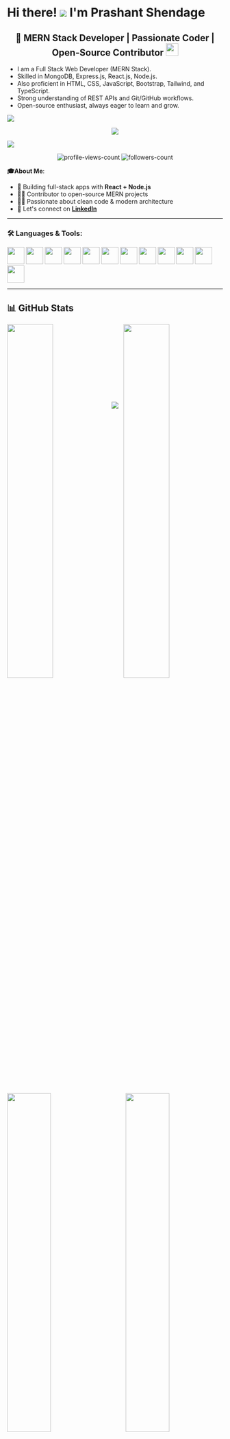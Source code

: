                                                        
Hi there! ![](https://user-images.githubusercontent.com/18350557/176309783-0785949b-9127-417c-8b55-ab5a4333674e.gif) I'm Prashant Shendage
================================================================================================================================


<h2 align="center">🚀 MERN Stack Developer | Passionate Coder | Open-Source Contributor <img src="https://github.com/TheDudeThatCode/TheDudeThatCode/blob/master/Assets/Earth.gif" width="29"> </h2>

- I am a Full Stack Web Developer (MERN Stack).
- Skilled in MongoDB, Express.js, React.js, Node.js.
- Also proficient in HTML, CSS, JavaScript, Bootstrap, Tailwind, and TypeScript.
- Strong understanding of REST APIs and Git/GitHub workflows.
- Open-source enthusiast, always eager to learn and grow.

<img src="https://user-images.githubusercontent.com/73097560/115834477-dbab4500-a447-11eb-908a-139a6edaec5c.gif">
<p align="center">
  <a>
    <img src="https://readme-typing-svg.demolab.com/?font=Fira+Code&weight=600&size=23&duration=3000&pause=500&color=3CE0F7&vCenter=true&width=600&lines=React+Developer;MERN+Stack+Developer;6%2B+months+of+development+experience;Lifelong+learner+and+collaborator">
  </a>
</p>

<img src="https://user-images.githubusercontent.com/73097560/115834477-dbab4500-a447-11eb-908a-139a6edaec5c.gif">
<p align="center"> 
 <img src="https://komarev.com/ghpvc/?username=shendageprashant1234&label=Profile%20views&color=0e75b6&style=flat" alt="profile-views-count" />
 <img src="https://img.shields.io/github/followers/shendageprashant1234?label=Followers&style=social" alt="followers-count"> 
</p>

**🎓About Me**:
 
- 🎯 Building full-stack apps with **React + Node.js**  
- 👨‍💻 Contributor to open-source MERN projects  
- 👨‍🏫 Passionate about clean code & modern architecture  
- 💼 Let's connect on **<a href="https://www.linkedin.com/in/prashant-shendage-31b09226b/" target="_blank">LinkedIn</a>**

---

### 🛠️ Languages & Tools:

<div align="left">
  <img src="https://cdn.jsdelivr.net/gh/devicons/devicon/icons/react/react-original.svg" height="40" />
  <img src="https://cdn.jsdelivr.net/gh/devicons/devicon/icons/nodejs/nodejs-original.svg" height="40" />
  <img src="https://cdn.jsdelivr.net/gh/devicons/devicon/icons/express/express-original.svg" height="40" />
  <img src="https://cdn.jsdelivr.net/gh/devicons/devicon/icons/mongodb/mongodb-original.svg" height="40" />
  <img src="https://cdn.jsdelivr.net/gh/devicons/devicon/icons/javascript/javascript-original.svg" height="40" />
  <img src="https://cdn.jsdelivr.net/gh/devicons/devicon/icons/typescript/typescript-original.svg" height="40" />
  <img src="https://cdn.jsdelivr.net/gh/devicons/devicon/icons/html5/html5-original.svg" height="40" />
  <img src="https://cdn.jsdelivr.net/gh/devicons/devicon/icons/css3/css3-original.svg" height="40" />
  <img src="https://cdn.jsdelivr.net/gh/devicons/devicon/icons/bootstrap/bootstrap-original.svg" height="40" />
  <img src="https://cdn.jsdelivr.net/gh/devicons/devicon/icons/git/git-original.svg" height="40" />
  <img src="https://cdn.jsdelivr.net/gh/devicons/devicon/icons/github/github-original.svg" height="40" />
  <img src="https://cdn.jsdelivr.net/gh/devicons/devicon/icons/vscode/vscode-original.svg" height="40" />
</div>

---

## 📊 GitHub Stats  

<div>
  <img align="left" src="http://github-profile-summary-cards.vercel.app/api/cards/stats?username=shendageprashant1234&theme=2077" width="46%" />
  <img align="right" src="https://streak-stats.demolab.com/?user=shendageprashant1234&_border=true&theme=react" width="46%" />
</div>

<br/><br/><br/><br/><br/>

<div>
  <img align="left" src="http://github-profile-summary-cards.vercel.app/api/cards/repos-per-language?username=shendageprashant1234&theme=2077" width="45%" />
  <img align="right" src="http://github-profile-summary-cards.vercel.app/api/cards/most-commit-language?username=shendageprashant1234&theme=2077" width="45%" />
</div>

<br/><br/><br/><br/>

<div align="center">    
  <img src="http://github-profile-summary-cards.vercel.app/api/cards/profile-details?username=shendageprashant1234&theme=2077" />                                                                                                                      
</div>                                                                                                                           

<div align="center">                                                                                                                           
  <a href="https://github.com/ryo-ma/github-profile-trophy">
    <img src="https://github-profile-trophy.vercel.app/?username=shendageprashant1234" alt="prashant-shendage" />
  </a>                         
</div>  

---

### 💬 Dev Quote
<div align="center">  
  <img src="https://quotes-github-readme.vercel.app/api?type=horizontal&theme=radical" width="550px"/>
</div>  

---

<div align="center">🙏🙏 Thank You For Visiting My Profile 🙏🙏</div>
